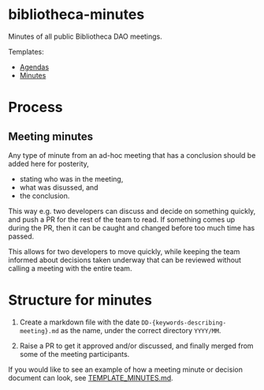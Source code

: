 # bibliotheca-minutes
Minutes of all public Bibliotheca DAO meetings.

Templates:

-   [Agendas](https://github.com/Calcutatator/bibliotheca-minutes/blob/main/agenda-template.md)
-   [Minutes](https://github.com/Calcutatator/bibliotheca-minutes/blob/main/minutes-template.md)

# Process

## Meeting minutes

Any type of minute from an ad-hoc meeting that has a conclusion should
be added here for posterity,

- stating who was in the meeting,
- what was disussed, and
- the conclusion.

This way e.g. two developers can discuss and decide on something
quickly, and push a PR for the rest of the team to read. If something
comes up during the PR, then it can be caught and changed before too
much time has passed.

This allows for two developers to move quickly, while keeping the team
informed about decisions taken underway that can be reviewed without
calling a meeting with the entire team.

# Structure for minutes

1. Create a markdown file with the date
   `DD-{keywords-describing-meeting}.md` as the name, under the correct
   directory `YYYY/MM`.

2. Raise a PR to get it approved and/or discussed, and finally merged
   from some of the meeting participants.

If you would like to see an example of how a meeting minute or decision
document can look, see [TEMPLATE_MINUTES.md](TEMPLATE_MINUTES.md).
